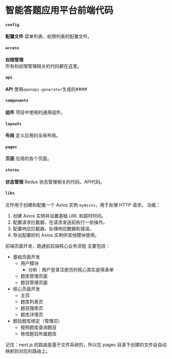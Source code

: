 # 智能答题应用平台前端代码

#### `config`
**配置文件**
菜单列表、权限列表的配置文件。

#### `access`
**权限管理**  
所有和权限管理相关的代码都在这里。

#### `api`
**API**
使用`openapi-generator`生成的####

#### `components`
**组件**
项目中使用的通用组件。

#### `layouts`
**布局**
定义应用的全局布局。

#### `pages`
**页面**
应用的各个页面。

#### `stores`
**状态管理**
Redux 状态管理相关的代码。API代码。

#### `libs`

文件用于创建和配置一个 Axios 实例 `myAxios`，用于处理 HTTP 请求。
功能：
1. 创建 Axios 实例并设置基础 URL 和超时时间。
2. 配置请求拦截器，在请求发送前执行一些操作。
3. 配置响应拦截器，处理响应数据和错误。
4. 导出配置好的 Axios 实例供其他模块使用。


前端页面开发，跑通前后端核心业务流程
主要包括：
- 基础页面开发
  - 用户模块
    - 分析：用户登录注册页的核心其实是填表单
  - 题库管理页面
  - 题目管理页面
- 核心页面开发
  - 主页
  - 题库列表页
  - 题目搜索页
  - 题库详情页
- 题目题库绑定（管理员）
  - 按照题库查询题目 
  - 修改题目所属题库

记住：next.js 的路由是基于文件系统的，所以在 pages 目录下创建的文件会自动映射到对应的路由上。